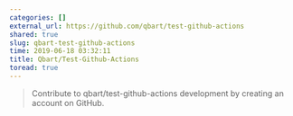 ```yaml
---
categories: []
external_url: https://github.com/qbart/test-github-actions
shared: true
slug: qbart-test-github-actions
time: 2019-06-18 03:32:11
title: Qbart/Test-Github-Actions
toread: true
---
```


> Contribute to qbart/test-github-actions development by creating an account on GitHub.